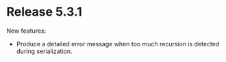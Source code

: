 # Release 5.3.1

New features:
* Produce a detailed error message when too much recursion is detected during serialization.


